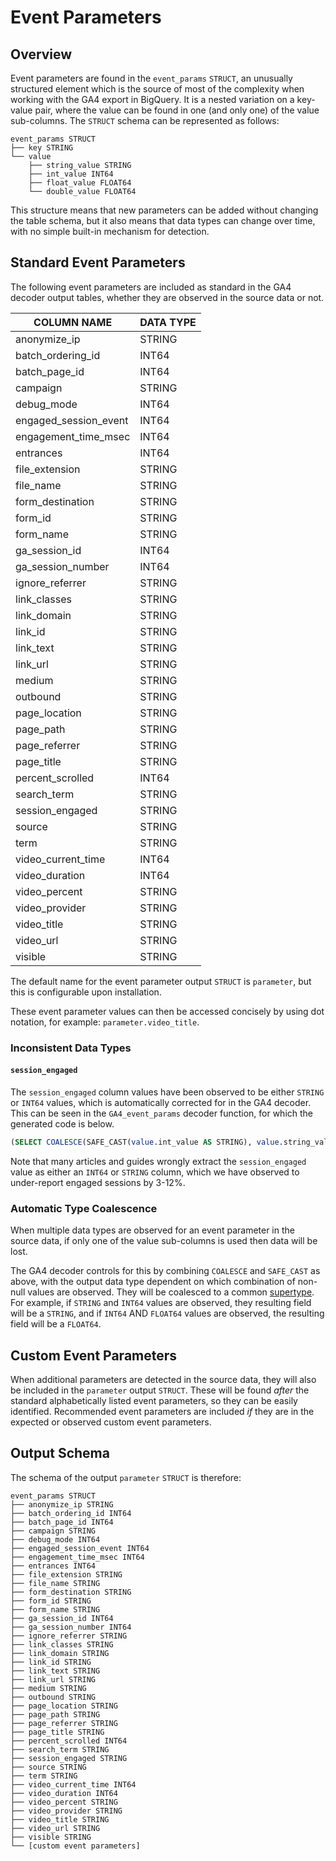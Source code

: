 # Event Parameters
## Overview
Event parameters are found in the `event_params` `STRUCT`, an unusually structured element which is the source of most of the complexity when working with the GA4 export in BigQuery.  It is a nested variation on a key-value pair, where the value can be found in one (and only one) of the value sub-columns.  The `STRUCT` schema can be represented as follows:

```text
event_params STRUCT
├── key STRING
└── value
    ├── string_value STRING
    ├── int_value INT64
    ├── float_value FLOAT64
    └── double_value FLOAT64
```

This structure means that new parameters can be added without changing the table schema, but it also means that data types can change over time, with no simple built-in mechanism for detection.

## Standard Event Parameters
The following event parameters are included as standard in the GA4 decoder output tables, whether they are observed in the source data or not.

| COLUMN NAME | DATA TYPE |
| --- | --- |
| anonymize_ip | STRING |
| batch_ordering_id | INT64 |
| batch_page_id | INT64 |
| campaign | STRING |
| debug_mode | INT64 |
| engaged_session_event | INT64 |
| engagement_time_msec | INT64 |
| entrances | INT64 |
| file_extension | STRING |
| file_name | STRING |
| form_destination | STRING |
| form_id | STRING |
| form_name | STRING |
| ga_session_id | INT64 |
| ga_session_number | INT64 |
| ignore_referrer | STRING |
| link_classes | STRING |
| link_domain | STRING |
| link_id | STRING |
| link_text | STRING |
| link_url | STRING |
| medium | STRING |
| outbound | STRING |
| page_location | STRING |
| page_path | STRING |
| page_referrer | STRING |
| page_title | STRING |
| percent_scrolled | INT64 |
| search_term | STRING |
| session_engaged | STRING |
| source | STRING |
| term | STRING |
| video_current_time | INT64 |
| video_duration | INT64 |
| video_percent | STRING |
| video_provider | STRING |
| video_title | STRING |
| video_url | STRING |
| visible | STRING |

The default name for the event parameter output `STRUCT` is `parameter`, but this is configurable upon installation.  

These event parameter values can then be accessed concisely by using dot notation, for example: `parameter.video_title`.

### Inconsistent Data Types
#### `session_engaged`
The `session_engaged` column values have been observed to be either `STRING` or `INT64` values, which is automatically corrected for in the GA4 decoder. This can be seen in the `GA4_event_params` decoder function, for which the generated code is below.

```sql
(SELECT COALESCE(SAFE_CAST(value.int_value AS STRING), value.string_value) FROM UNNEST(event_params) WHERE key='session_engaged') AS `session_engaged`
```

Note that many articles and guides wrongly extract the `session_engaged` value as either an `INT64` or `STRING` column, which we have observed to under-report engaged sessions by 3-12%.

### Automatic Type Coalescence
When multiple data types are observed for an event parameter in the source data, if only one of the value sub-columns is used then data will be lost. 

The GA4 decoder controls for this by combining `COALESCE` and `SAFE_CAST` as above, with the output data type dependent on which combination of non-null values are observed. They will be coalesced to a common [supertype](https://cloud.google.com/bigquery/docs/reference/standard-sql/conversion_rules#supertypes). For example, if `STRING` and `INT64` values are observed, they resulting field will be a `STRING`, and if `INT64` AND `FLOAT64` values are observed, the resulting field will be a `FLOAT64`.

## Custom Event Parameters
When additional parameters are detected in the source data, they will also be included in the `parameter` output `STRUCT`. These will be found _after_ the standard alphabetically listed event parameters, so they can be easily identified.  Recommended event parameters are included _if_ they are in the expected or observed custom event parameters.

## Output Schema
The schema of the output `parameter` `STRUCT` is therefore:

```text
event_params STRUCT
├── anonymize_ip STRING
├── batch_ordering_id INT64
├── batch_page_id INT64
├── campaign STRING
├── debug_mode INT64
├── engaged_session_event INT64
├── engagement_time_msec INT64
├── entrances INT64
├── file_extension STRING
├── file_name STRING
├── form_destination STRING
├── form_id STRING
├── form_name STRING
├── ga_session_id INT64
├── ga_session_number INT64
├── ignore_referrer STRING
├── link_classes STRING
├── link_domain STRING
├── link_id STRING
├── link_text STRING
├── link_url STRING
├── medium STRING
├── outbound STRING
├── page_location STRING
├── page_path STRING
├── page_referrer STRING
├── page_title STRING
├── percent_scrolled INT64
├── search_term STRING
├── session_engaged STRING
├── source STRING
├── term STRING
├── video_current_time INT64
├── video_duration INT64
├── video_percent STRING
├── video_provider STRING
├── video_title STRING
├── video_url STRING
├── visible STRING
└── [custom event parameters]
```